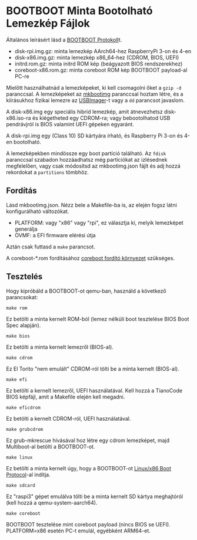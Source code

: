 BOOTBOOT Minta Bootolható Lemezkép Fájlok
=========================================

Általános leírásért lásd a [BOOTBOOT Protokoll](https://gitlab.com/bztsrc/bootboot)t.

- disk-rpi.img.gz: minta lemezkép AArch64-hez RaspberryPi 3-on és 4-en
- disk-x86.img.gz: minta lemezkép x86_64-hez (CDROM, BIOS, UEFI)
- initrd.rom.gz: minta initrd ROM kép (beágyazott BIOS rendszerekhez)
- coreboot-x86.rom.gz: minta coreboot ROM kép BOOTBOOT payload-al PC-re

Mielőtt használhatnád a lemezképeket, ki kell csomagolni őket a `gzip -d` paranccsal. A lemezképeket az [mkbootimg](https://gitlab.com/bztsrc/bootboot/tree/master/mkbootimg)
paranccsal hoztam létre, és a kiírásukhoz fizikai lemezre az [USBImager](https://gitlab.com/bztsrc/usbimager)-t vagy a `dd` parancsot javaslom.

A disk-x86.img egy speciális hibrid lemezkép, amit átnevezhetsz disk-x86.iso-ra és kiégetheted egy CDROM-ra; vagy bebootolhatod
USB pendrávjról is BIOS valamint UEFI gépeken egyaránt.

A disk-rpi.img egy (Class 10) SD kártyára írható, és Raspberry Pi 3-on és 4-en bootolható.

A lemezképekben mindössze egy boot partíció található. Az `fdisk` paranccsal szabadon hozzáadhatsz még partíciókat az izlésednek
megfelelően, vagy csak módosítsd az mkbootimg.json fájlt és adj hozzá rekordokat a `partitions` tömbhöz.

Fordítás
--------

Lásd mkbootimg.json. Nézz bele a Makefile-ba is, az elején fogsz látni konfigurálható változókat.

- PLATFORM: vagy "x86" vagy "rpi", ez választja ki, melyik lemezképet generálja
- OVMF: a EFI firmware elérési útja

Aztán csak futtasd a `make` parancsot.

A coreboot-*.rom fordításához [coreboot fordító környezet](https://gitlab.com/bztsrc/bootboot/tree/master/x86_64-cb) szükséges.

Tesztelés
---------

Hogy kipróbáld a BOOTBOOT-ot qemu-ban, használd a következő parancsokat:
```
make rom
```
Ez betölti a minta kernelt ROM-ból (lemez nélküli boot tesztelése BIOS Boot Spec alapján).
```
make bios
```
Ez betölti a minta kernelt lemezről (BIOS-al).
```
make cdrom
```
Ez El Torito "nem emulált" CDROM-ról tölti be a minta kernelt (BIOS-al).
```
make efi
```
Ez betölti a kernelt lemezről, UEFI használatával. Kell hozzá a TianoCode BIOS képfájl, amit a Makefile elején kell megadni.
```
make eficdrom
```
Ez betölti a kernelt CDROM-ról, UEFI használatával.
```
make grubcdrom
```
Ez grub-mkrescue hívásával hoz létre egy cdrom lemezképet, majd Multiboot-al betölti a BOOTBOOT-ot.
```
make linux
```
Ez betölti a minta kernelt úgy, hogy a BOOTBOOT-ot [Linux/x86 Boot Protocol](https://www.kernel.org/doc/html/latest/x86/boot.html)-al
indítja.
```
make sdcard
```
Ez "raspi3" gépet emulálva tölti be a minta kernelt SD kártya meghajtóról (kell hozzá a qemu-system-aarch64).
```
make coreboot
```
BOOTBOOT tesztelése mint coreboot payload (nincs BIOS se UEFI). PLATFORM=x86 esetén PC-t emulál, egyébként ARM64-et.
